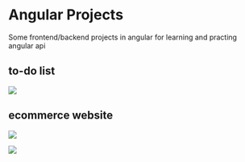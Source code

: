# Angular Projects

Some frontend/backend projects in angular for learning and practing angular api



## to-do list

![](https://github.com/gabriel-ferreira-da-silva/Angular-Website/blob/main/img/to-do%20list.png?raw=true)

## ecommerce website

![](https://github.com/gabriel-ferreira-da-silva/Angular-Website/blob/main/img/ws%20(1).png?raw=true)

![](https://github.com/gabriel-ferreira-da-silva/Angular-Website/blob/main/img/ws%20(2).png?raw=true)
